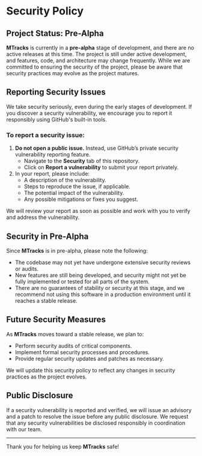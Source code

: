 # Security Policy

## Project Status: Pre-Alpha

**MTracks** is currently in a **pre-alpha** stage of development, and there are no active releases at this time. The project is still under active development, and features, code, and architecture may change frequently. While we are committed to ensuring the security of the project, please be aware that security practices may evolve as the project matures.

## Reporting Security Issues

We take security seriously, even during the early stages of development. If you discover a security vulnerability, we encourage you to report it responsibly using GitHub's built-in tools.

### To report a security issue:

1. **Do not open a public issue.** Instead, use GitHub’s private security vulnerability reporting feature.
    - Navigate to the **Security** tab of this repository.
    - Click on **Report a vulnerability** to submit your report privately.
2. In your report, please include:
    - A description of the vulnerability.
    - Steps to reproduce the issue, if applicable.
    - The potential impact of the vulnerability.
    - Any possible mitigations or fixes you suggest.

We will review your report as soon as possible and work with you to verify and address the vulnerability.

## Security in Pre-Alpha

Since **MTracks** is in pre-alpha, please note the following:
- The codebase may not yet have undergone extensive security reviews or audits.
- New features are still being developed, and security might not yet be fully implemented or tested for all parts of the system.
- There are no guarantees of stability or security at this stage, and we recommend not using this software in a production environment until it reaches a stable release.

## Future Security Measures

As **MTracks** moves toward a stable release, we plan to:
- Perform security audits of critical components.
- Implement formal security processes and procedures.
- Provide regular security updates and patches as necessary.

We will update this security policy to reflect any changes in security practices as the project evolves.

## Public Disclosure

If a security vulnerability is reported and verified, we will issue an advisory and a patch to resolve the issue before any public disclosure. We request that any security vulnerabilities be disclosed responsibly in coordination with our team.

---

Thank you for helping us keep **MTracks** safe!
